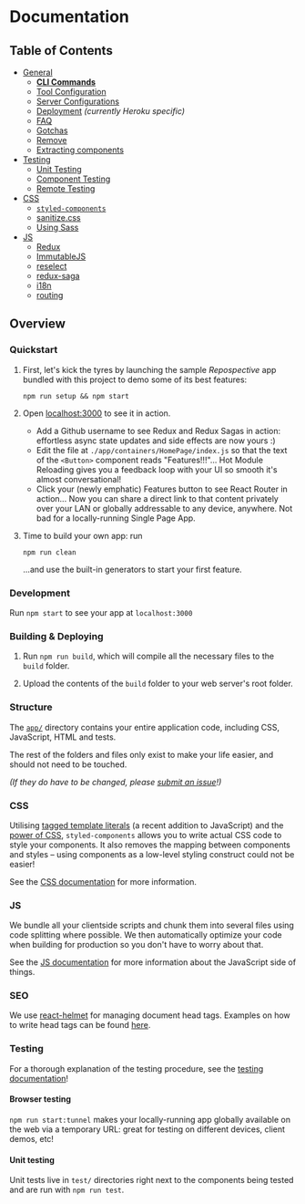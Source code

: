 # Documentation

## Table of Contents

- [General](general)
  - [**CLI Commands**](general/commands.md)
  - [Tool Configuration](general/files.md)
  - [Server Configurations](general/server-configs.md)
  - [Deployment](general/deployment.md) *(currently Heroku specific)*
  - [FAQ](general/faq.md)
  - [Gotchas](general/gotchas.md)
  - [Remove](general/remove.md)
  - [Extracting components](general/components.md)
- [Testing](testing)
  - [Unit Testing](testing/unit-testing.md)
  - [Component Testing](testing/component-testing.md)
  - [Remote Testing](testing/remote-testing.md)
- [CSS](css)
  - [`styled-components`](css/styled-components.md)
  - [sanitize.css](css/sanitize.md)
  - [Using Sass](css/sass.md)
- [JS](js)
  - [Redux](js/redux.md)
  - [ImmutableJS](js/immutablejs.md)
  - [reselect](js/reselect.md)
  - [redux-saga](js/redux-saga.md)
  - [i18n](js/i18n.md)
  - [routing](js/routing.md)

## Overview

### Quickstart

1. First, let's kick the tyres by launching the sample _Repospective_ app
   bundled with this project to demo some of its best features:

    ```Shell
    npm run setup && npm start
    ```

1. Open [localhost:3000](http://localhost:3000) to see it in action.

    - Add a Github username to see Redux and Redux Sagas in action: effortless
      async state updates and side effects are now yours :)
    - Edit the file at `./app/containers/HomePage/index.js` so that the text of
      the `<Button>` component reads "Features!!!"... Hot Module Reloading gives
      you a feedback loop with your UI so smooth it's almost conversational!
    - Click your (newly emphatic) Features button to see React Router in action...
      Now you can share a direct link to that content privately over your LAN or
      globally addressable to any device, anywhere. Not bad for a locally-running
      Single Page App.

1. Time to build your own app: run

    ```shell
    npm run clean
    ```

    ...and use the built-in generators to start your first feature.

### Development

Run `npm start` to see your app at `localhost:3000`

### Building & Deploying

1. Run `npm run build`, which will compile all the necessary files to the
`build` folder.

2. Upload the contents of the `build` folder to your web server's root folder.

### Structure

The [`app/`](../../../tree/master/app) directory contains your entire application code, including CSS,
JavaScript, HTML and tests.

The rest of the folders and files only exist to make your life easier, and
should not need to be touched.

*(If they do have to be changed, please [submit an issue](https://github.com/mxstbr/react-boilerplate/issues)!)*

### CSS

Utilising [tagged template literals](https://github.com/styled-components/styled-components/blob/master/docs/tagged-template-literals.md)
(a recent addition to JavaScript) and the [power of CSS](https://github.com/styled-components/styled-components/blob/master/docs/css-we-support.md),
`styled-components` allows you to write actual CSS code to style your components.
It also removes the mapping between components and styles – using components as a
low-level styling construct could not be easier!

See the [CSS documentation](./css/README.md) for more information.

### JS

We bundle all your clientside scripts and chunk them into several files using
code splitting where possible. We then automatically optimize your code when
building for production so you don't have to worry about that.

See the [JS documentation](./js/README.md) for more information about the
JavaScript side of things.

### SEO

We use [react-helmet](https://github.com/nfl/react-helmet) for managing document head tags. Examples on how to
write head tags can be found [here](https://github.com/nfl/react-helmet#examples).

### Testing

For a thorough explanation of the testing procedure, see the
[testing documentation](./testing/README.md)!

#### Browser testing

`npm run start:tunnel` makes your locally-running app globally available on the web
via a temporary URL: great for testing on different devices, client demos, etc!

#### Unit testing

Unit tests live in `test/` directories right next to the components being tested
and are run with `npm run test`.
